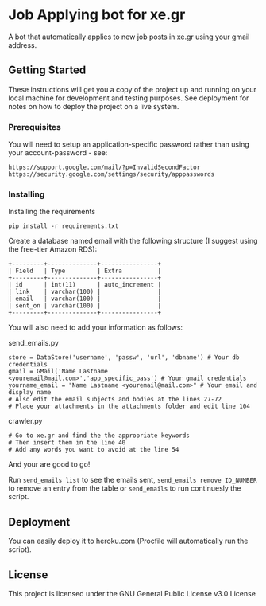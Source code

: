 # Job Applying bot for xe.gr

A bot that automatically applies to new job posts in xe.gr using your gmail address.

## Getting Started

These instructions will get you a copy of the project up and running on your local machine for development and testing purposes. See deployment for notes on how to deploy the project on a live system.

### Prerequisites

You will need to setup an application-specific password rather than using your account-password - see:
          
    https://support.google.com/mail/?p=InvalidSecondFactor
    https://security.google.com/settings/security/apppasswords

### Installing

Installing the requirements

```
pip install -r requirements.txt
```

Create a database named email with the following structure (I suggest using the free-tier Amazon RDS):

	+---------+--------------+----------------+
	| Field   | Type         | Extra          |
	+---------+--------------+----------------+
	| id      | int(11)      | auto_increment |
	| link    | varchar(100) |                |
	| email   | varchar(100) |                |
	| sent_on | varchar(100) |                |
	+---------+--------------+----------------+

You will also need to add your information as follows:

send_emails.py

	store = DataStore('username', 'passw', 'url', 'dbname') # Your db credentials
	gmail = GMail('Name Lastname <youremail@mail.com>','app_specific_pass') # Your gmail credentials
	yourname_email = "Name Lastname <youremail@mail.com>" # Your email and display name
	# Also edit the email subjects and bodies at the lines 27-72
	# Place your attachments in the attachments folder and edit line 104

crawler.py

	# Go to xe.gr and find the the appropriate keywords
	# Then insert them in the line 40
	# Add any words you want to avoid at the line 54

And your are good to go!

Run `send_emails list` to see the emails sent, `send_emails remove ID_NUMBER` to remove an entry from the table or `send_emails` to run continuesly the script.

## Deployment

You can easily deploy it to heroku.com (Procfile will automatically run the script). 

## License

This project is licensed under the GNU General Public License v3.0 License
